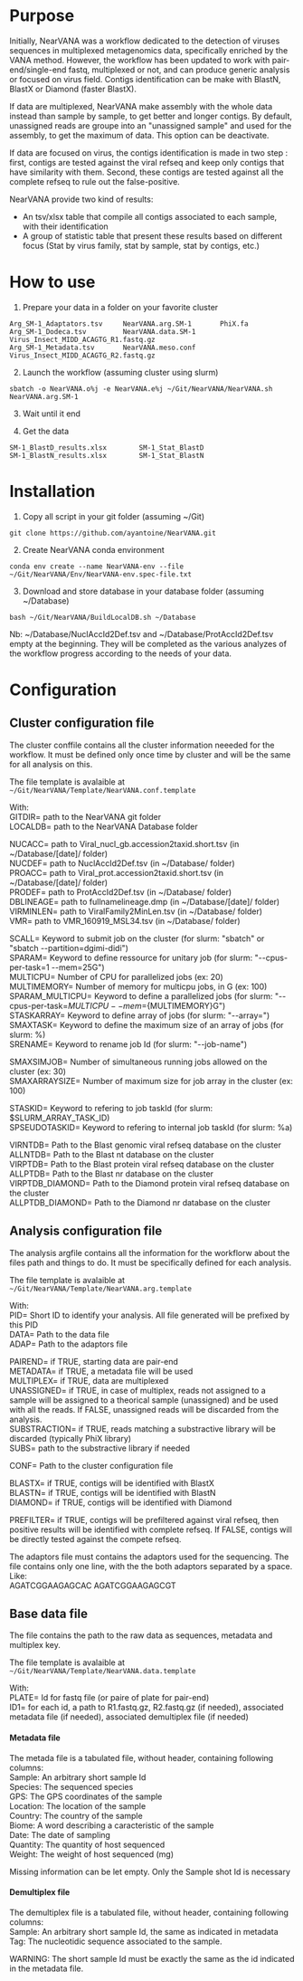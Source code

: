 # Purpose

Initially, NearVANA was a workflow dedicated to the detection of viruses sequences in multiplexed metagenomics data, specifically enriched by the VANA method. However, the workflow has been updated to work with pair-end/single-end fastq, multiplexed or not, and can produce generic analysis or focused on virus field.
Contigs identification can be make with BlastN, BlastX or Diamond (faster BlastX).

If data are multiplexed, NearVANA make assembly with the whole data instead than sample by sample, to get better and longer contigs. By default, unassigned reads are groupe into an "unassigned sample" and used for the assembly, to get the maximum of data. This option can be deactivate.

If data are focused on virus, the contigs identification is made in two step : first, contigs are tested against the viral refseq and keep only contigs that have similarity with them. Second, these contigs are tested against all the complete refseq to rule out the false-positive.

NearVANA provide two kind of results:
- An tsv/xlsx table that compile all contigs associated to each sample, with their identification
- A group of statistic table that present these results based on different focus (Stat by virus family, stat by sample, stat by contigs, etc.)

# How to use

1. Prepare your data in a folder on your favorite cluster
```
Arg_SM-1_Adaptators.tsv		NearVANA.arg.SM-1		PhiX.fa
Arg_SM-1_Dodeca.tsv 		NearVANA.data.SM-1		Virus_Insect_MIDD_ACAGTG_R1.fastq.gz
Arg_SM-1_Metadata.tsv		NearVANA.meso.conf		Virus_Insect_MIDD_ACAGTG_R2.fastq.gz
```

2. Launch the workflow (assuming cluster using slurm)
```
sbatch -o NearVANA.o%j -e NearVANA.e%j ~/Git/NearVANA/NearVANA.sh NearVANA.arg.SM-1
```

3. Wait until it end

4. Get the data
```
SM-1_BlastD_results.xlsx		SM-1_Stat_BlastD
SM-1_BlastN_results.xlsx		SM-1_Stat_BlastN
```

# Installation

1. Copy all script in your git folder (assuming ~/Git)
```
git clone https://github.com/ayantoine/NearVANA.git
```

2. Create NearVANA conda environment
```
conda env create --name NearVANA-env --file ~/Git/NearVANA/Env/NearVANA-env.spec-file.txt
```

3. Download and store database in your database folder (assuming ~/Database)
```
bash ~/Git/NearVANA/BuildLocalDB.sh ~/Database
```

Nb: ~/Database/NuclAccId2Def.tsv and ~/Database/ProtAccId2Def.tsv empty at the beginning. They will be completed as the various analyzes of the workflow progress according to the needs of your data. 

# Configuration
## Cluster configuration file
The cluster conffile contains all the cluster information neeeded for the workflow. It must be defined only once time by cluster and will be the same for all analysis on this.

The file template is avalaible at `~/Git/NearVANA/Template/NearVANA.conf.template`

With:\
GITDIR= path to the NearVANA git folder\
LOCALDB= path to the NearVANA Database folder

NUCACC= path to Viral_nucl_gb.accession2taxid.short.tsv (in ~/Database/[date]/ folder)\
NUCDEF= path to NuclAccId2Def.tsv (in ~/Database/ folder)\
PROACC= path to Viral_prot.accession2taxid.short.tsv (in ~/Database/[date]/ folder)\
PRODEF= path to ProtAccId2Def.tsv (in ~/Database/ folder)\
DBLINEAGE= path to fullnamelineage.dmp (in ~/Database/[date]/ folder)\
VIRMINLEN= path to ViralFamily2MinLen.tsv (in ~/Database/ folder)\
VMR= path to VMR_160919_MSL34.tsv (in ~/Database/ folder)

SCALL= Keyword to submit job on the cluster (for slurm: "sbatch" or "sbatch --partition=dgimi-didi")\
SPARAM= Keyword to define ressource for unitary job (for slurm: "--cpus-per-task=1 --mem=25G")\
MULTICPU= Number of CPU for parallelized jobs (ex: 20)\
MULTIMEMORY= Number of memory for multicpu jobs, in G (ex: 100)\
SPARAM_MULTICPU= Keyword to define a parallelized jobs (for slurm: "--cpus-per-task=${MULTICPU} --mem=${MULTIMEMORY}G")\
STASKARRAY= Keyword to define array of jobs (for slurm: "--array=")\
SMAXTASK= Keyword to define the maximum size of an array of jobs (for slurm: %)\
SRENAME= Keyword to rename job Id (for slurm: "--job-name")

SMAXSIMJOB= Number of simultaneous running jobs allowed on the cluster (ex: 30)\
SMAXARRAYSIZE= Number of maximum size for job array in the cluster (ex: 100)

STASKID= Keyword to refering to job taskId (for slurm: $SLURM_ARRAY_TASK_ID)\
SPSEUDOTASKID= Keyword to refering to internal job taskId (for slurm: %a)

VIRNTDB= Path to the Blast genomic viral refseq database on the cluster\
ALLNTDB= Path to the Blast nt database on the cluster\
VIRPTDB= Path to the Blast protein viral refseq database on the cluster\
ALLPTDB= Path to the Blast nr database on the cluster\
VIRPTDB_DIAMOND= Path to the Diamond protein viral refseq database on the cluster\
ALLPTDB_DIAMOND= Path to the Diamond nr database on the cluster

## Analysis configuration file
The analysis argfile contains all the information for the workflorw about the files path and things to do. It must be specifically defined for each analysis.

The file template is avalaible at `~/Git/NearVANA/Template/NearVANA.arg.template`

With:\
PID= Short ID to identify your analysis. All file generated will be prefixed by this PID\
DATA= Path to the data file\
ADAP= Path to the adaptors file

PAIREND= if TRUE, starting data are pair-end\
METADATA= if TRUE, a metadata file will be used\
MULTIPLEX= if TRUE, data are multiplexed\
UNASSIGNED= if TRUE, in case of multiplex, reads not assigned to a sample will be assigned to a theorical sample (unassigned) and be used with all the reads. If FALSE, unassigned reads will be discarded from the analysis.\
SUBSTRACTION= if TRUE, reads matching a substractive library will be discarded (typically PhiX library)\
SUBS= path to the substractive library if needed

CONF= Path to the cluster configuration file

BLASTX= if TRUE, contigs will be identified with BlastX\
BLASTN= if TRUE, contigs will be identified with BlastN\
DIAMOND= if TRUE, contigs will be identified with Diamond

PREFILTER= if TRUE, contigs will be prefiltered against viral refseq, then positive results will be identified with complete refseq. If FALSE, contigs will be directly tested against the compete refseq.

The adaptors file must contains the adaptors used for the sequencing. The file contains only one line, with the the both adaptors separated by a space. Like:\
AGATCGGAAGAGCAC	AGATCGGAAGAGCGT

## Base data file
The file contains the path to the raw data as sequences, metadata and multiplex key.

The file template is avalaible at `~/Git/NearVANA/Template/NearVANA.data.template`

With:\
PLATE= Id for fastq file (or paire of plate for pair-end)\
ID1= for each id, a path to R1.fastq.gz, R2.fastq.gz (if needed), associated metadata file (if needed), associated demultiplex file (if needed)

#### Metadata file
The metada file is a tabulated file, without header, containing following columns:\
Sample: An arbitrary short sample Id\
Species: The sequenced species\
GPS: The GPS coordinates of the sample\
Location: The location of the sample\
Country: The country of the sample\
Biome: A word describing a caracteristic of the sample\
Date: The date of sampling\
Quantity: The quantity of host sequenced\
Weight: The weight of host sequenced (mg)

Missing information can be let empty. Only the Sample shot Id is necessary

#### Demultiplex file
The demultiplex file is a tabulated file, without header, containing following columns:\
Sample: An arbitrary short sample Id, the same as indicated in metadata\
Tag: The nucleotidic sequence associated to the sample.

WARNING: The short sample Id must be exactly the same as the id indicated in the metadata file.